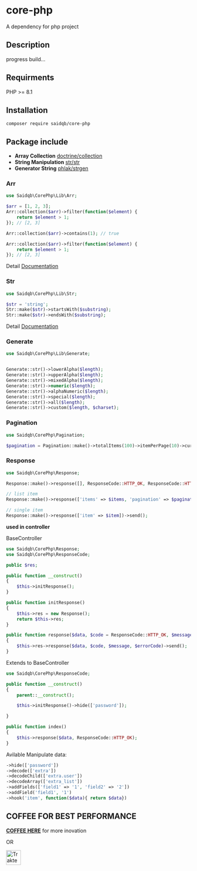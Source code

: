 # core-php

A dependency for php project

## Description

progress build...

## Requirments

PHP >= 8.1

## Installation

```
composer require saidqb/core-php
```

## Package include

- **Array Collection**  [doctrine/collection](https://www.doctrine-project.org/projects/collections.html)
- **String Manipulation**  [str/str](https://github.com/fe3dback/str?tab=readme-ov-file#functions-index)
- **Generator String**  [phlak/strgen](https://github.com/PHLAK/StrGen)

### Arr

```php
use Saidqb\CorePhp\Lib\Arr;

$arr = [1, 2, 3];
Arr::collection($arr)->filter(function($element) {
    return $element > 1;
}); // [2, 3]

Arr::collection($arr)->contains(1); // true

Arr::collection($arr)->filter(function($element) {
    return $element > 1;
}); // [2, 3]
```

Detail [Documentation](https://www.doctrine-project.org/projects/doctrine-collections/en/stable/index.html#collection-methods)

### Str

```php
use Saidqb\CorePhp\Lib\Str;

$str = 'string';
Str::make($str)->startsWith($substring);
Str::make($str)->endsWith($substring);
```
Detail [Documentation](https://github.com/fe3dback/str?tab=readme-ov-file#functions-index)


### Generate

```php
use Saidqb\CorePhp\Lib\Generate;


Generate::str()->lowerAlpha($length);
Generate::str()->upperAlpha($length);
Generate::str()->mixedAlpha($length);
Generate::str()->numeric($length);
Generate::str()->alphaNumeric($length);
Generate::str()->special($length);
Generate::str()->all($length);
Generate::str()->custom($length, $charset);
```

### Pagination

```php
use Saidqb\CorePhp\Pagination;

$pagination = Pagination::make()->totalItems(100)->itemPerPage(10)->currentPage(1)->get();

```

### Response

```php
use Saidqb\CorePhp\Response;

Response::make()->response([], ResponseCode::HTTP_OK, ResponseCode::HTTP_OK_MESSAGE, 0)->send();

// list item
Response::make()->response(['items' => $items, 'pagination' => $pagination])->send();

// single item
Response::make()->response(['item' => $item])->send();
```

**used in controller**

BaseController
```php
use Saidqb\CorePhp\Response;
use Saidqb\CorePhp\ResponseCode;

public $res;

public function __construct()
{
    $this->initResponse();
}

public function initResponse()
{
    $this->res = new Response();
    return $this->res;
}

public function response($data, $code = ResponseCode::HTTP_OK, $message = ResponseCode::HTTP_OK_MESSAGE, $errorCode = 0)
{
    $this->res->response($data, $code, $message, $errorCode)->send();
}
```

Extends to BaseController
```php
use Saidqb\CorePhp\ResponseCode;

public function __construct()
{
    parent::__construct();

    $this->initResponse()->hide(['password']);

}

public function index()
{
    $this->response($data, ResponseCode::HTTP_OK);
}
```

Avilable Manipulate data:
```php
->hide(['password'])
->decode(['extra'])
->decodeChild(['extra.user'])
->decodeArray(['extra_list'])
->addFields(['field1' => '1', 'field2' => '2'])
->addField('field1', '1')
->hook('item', function($data){ return $data})
```





## COFFEE FOR BEST PERFORMANCE

**[COFFEE HERE](https://saidqb.github.io/coffee)** for more inovation

OR

<a href="https://trakteer.id/saidqb/tip" target="_blank"><img id="wse-buttons-preview" src="https://cdn.trakteer.id/images/embed/trbtn-red-1.png?date=18-11-2023" height="40" style="border:0px;height:40px;" alt="Trakteer Saya"></a>
